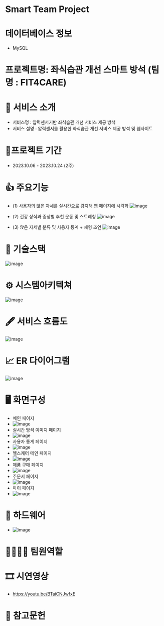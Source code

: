 # Smart Team Project

# 데이터베이스 정보
- MySQL

# 프로젝트명: 좌식습관 개선 스마트 방석 (팀명 : FIT4CARE)

# 👀 서비스 소개
- 서비스명 : 압력센서기반 좌식습관 개선 서비스 제공 방석
- 서비스 설명 : 압력센서를 활용한 좌식습관 개선 서비스 제공 방석 및 웹사이트

# 📅프로젝트 기간
- 2023.10.06 - 2023.10.24 (2주)

# 👍 주요기능
- (1) 사용자의 앉은 자세를 실시간으로 감지해 웹 페이지에 시각화
![image](https://github.com/sangzai/chair/assets/145187636/25b1b001-754c-4129-b509-7617416010c1)

- (2) 건강 상식과 증상별 추천 운동 및 스트레칭
![image](https://github.com/sangzai/chair/assets/145187636/b61e4435-1df0-448e-bb78-8051eda3d18c)

- (3) 앉은 자세별 분류 및 사용자 통계 + 체형 조언
![image](https://github.com/sangzai/chair/assets/145187636/fd8fce6b-1c67-44c3-81e4-313912b54ab0)




# 🔨 기술스택
![image](https://github.com/sangzai/chair/assets/145187636/4d42415d-f829-4c82-a0e7-c09cdff30251)


# ⚙ 시스템아키텍쳐
![image](https://github.com/sangzai/chair/assets/145187636/7b6bbdb0-955e-44ca-b3f4-eacb5708de25)


# 🖋 서비스 흐름도
![image](https://github.com/sangzai/chair/assets/145187636/59e75803-d988-4616-bd0a-cde365dd4335)



# 📈 ER 다이어그램
![image](https://github.com/sangzai/chair/assets/145187636/123ea3d2-b12c-40a1-be0b-0f6f4413ea2b)


# 🖥 화면구성
- 메인 페이지
- ![image](https://github.com/sangzai/chair/assets/145187636/26216120-8788-4e75-afb1-4e0937d4e1e0)
- 실시간 방석 이미지 페이지
- ![image](https://github.com/sangzai/chair/assets/145187636/fbbcba88-3a55-4c1c-a03b-96327638a65b)
- 사용자 통계 페이지
- ![image](https://github.com/sangzai/chair/assets/145187636/fab25a9a-ff98-45ff-a2ca-ebe6fdbb2bb1)
- 헬스케어 메인 페이지
- ![image](https://github.com/sangzai/chair/assets/145187636/149c26eb-3a74-48d1-8dba-3ed8ebabe3c3)
- 제품 구매 페이지
- ![image](https://github.com/sangzai/chair/assets/145187636/17e3c5d6-445a-44db-a08e-e8cbb2a04a49)
- 주문서 페이지
- ![image](https://github.com/sangzai/chair/assets/145187636/ba485cd1-dee7-4a53-8700-adf8fc2b1e87)
- 마이 페이지
- ![image](https://github.com/sangzai/chair/assets/145187636/1fed9169-255d-4b35-b7cd-8a634fce0fea)


# 🤖 하드웨어
- ![image](https://github.com/sangzai/chair/assets/145187636/52fe23e6-9e3e-4121-8d3d-e81febb667b6)




# 👨‍👩‍👦‍👦 팀원역할
# 🎞 시연영상
- https://youtu.be/BTaiCNJwfxE
# 🧾 참고문헌






